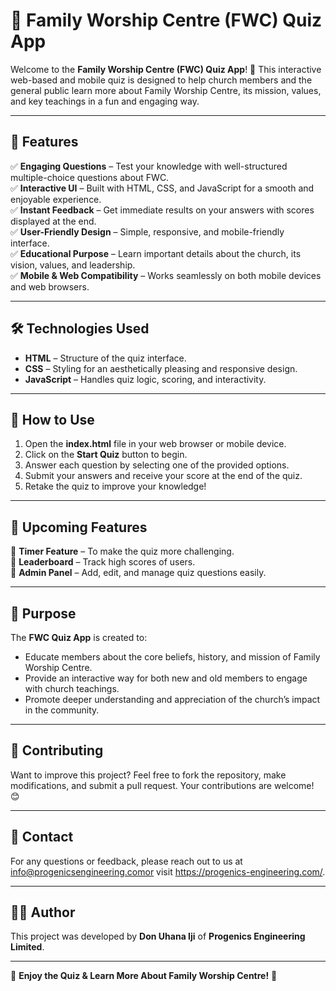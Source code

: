 # 📖 Family Worship Centre (FWC) Quiz App

Welcome to the **Family Worship Centre (FWC) Quiz App**! 🎉 This interactive web-based and mobile quiz is designed to help church members and the general public learn more about Family Worship Centre, its mission, values, and key teachings in a fun and engaging way.

---

## 🌟 Features

✅ **Engaging Questions** – Test your knowledge with well-structured multiple-choice questions about FWC.  
✅ **Interactive UI** – Built with HTML, CSS, and JavaScript for a smooth and enjoyable experience.  
✅ **Instant Feedback** – Get immediate results on your answers with scores displayed at the end.  
✅ **User-Friendly Design** – Simple, responsive, and mobile-friendly interface.  
✅ **Educational Purpose** – Learn important details about the church, its vision, values, and leadership.  
✅ **Mobile & Web Compatibility** – Works seamlessly on both mobile devices and web browsers.

---

## 🛠️ Technologies Used

- **HTML** – Structure of the quiz interface.
- **CSS** – Styling for an aesthetically pleasing and responsive design.
- **JavaScript** – Handles quiz logic, scoring, and interactivity.

---

## 🚀 How to Use

1. Open the **index.html** file in your web browser or mobile device.
2. Click on the **Start Quiz** button to begin.
3. Answer each question by selecting one of the provided options.
4. Submit your answers and receive your score at the end of the quiz.
5. Retake the quiz to improve your knowledge!

---

## 📌 Upcoming Features

🔹 **Timer Feature** – To make the quiz more challenging.  
🔹 **Leaderboard** – Track high scores of users.  
🔹 **Admin Panel** – Add, edit, and manage quiz questions easily.

---

## 🎯 Purpose

The **FWC Quiz App** is created to:

- Educate members about the core beliefs, history, and mission of Family Worship Centre.
- Provide an interactive way for both new and old members to engage with church teachings.
- Promote deeper understanding and appreciation of the church’s impact in the community.

---

## 🤝 Contributing

Want to improve this project? Feel free to fork the repository, make modifications, and submit a pull request. Your contributions are welcome! 😊

---

## 📩 Contact

For any questions or feedback, please reach out to us at info@progenicsengineering.comor visit https://progenics-engineering.com/.

---

## 👨‍💻 Author

This project was developed by **Don Uhana Iji** of **Progenics Engineering Limited**.

---

🎉 **Enjoy the Quiz & Learn More About Family Worship Centre!** 🎉
